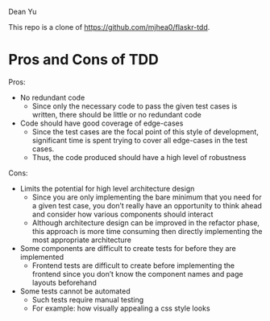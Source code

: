 Dean Yu

This repo is a clone of https://github.com/mjhea0/flaskr-tdd.

# Pros and Cons of TDD

Pros:

- No redundant code
    - Since only the necessary code to pass the given test cases is written, there should be little or no redundant code
- Code should have good coverage of edge-cases
	- Since the test cases are the focal point of this style of development, significant time is spent trying to cover all edge-cases in the test cases.
    - Thus, the code produced should have a high level of robustness

Cons:

- Limits the potential for high level architecture design
	- Since you are only implementing the bare minimum that you need for a given test case, you don’t really have an opportunity to think ahead and consider how various components should interact
	- Although architecture design can be improved in the refactor phase, this approach is more time consuming then directly implementing the most appropriate architecture
- Some components are difficult to create tests for before they are implemented
	- Frontend tests are difficult to create before implementing the frontend since you don’t know the component names and page layouts beforehand
- Some tests cannot be automated
	- Such tests require manual testing
	- For example: how visually appealing a css style looks
